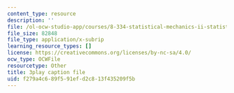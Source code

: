 ```yaml
---
content_type: resource
description: ''
file: /ol-ocw-studio-app/courses/8-334-statistical-mechanics-ii-statistical-physics-of-fields-spring-2014/f279a4c689f591efd2c813f435209f5b_00PK6cUCbnU.srt
file_size: 82848
file_type: application/x-subrip
learning_resource_types: []
license: https://creativecommons.org/licenses/by-nc-sa/4.0/
ocw_type: OCWFile
resourcetype: Other
title: 3play caption file
uid: f279a4c6-89f5-91ef-d2c8-13f435209f5b
---
```

